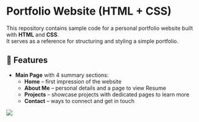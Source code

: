 # Portfolio Website (HTML + CSS)

This repository contains sample code for a personal portfolio website built with **HTML** and **CSS**.  
It serves as a reference for structuring and styling a simple portfolio.

## 🚀 Features
- **Main Page** with 4 summary sections:
  - **Home** – first impression of the website
  - **About Me** – personal details and a page to view Resume
  - **Projects** – showcase projects with dedicated pages to learn more
  - **Contact** – ways to connect and get in touch

<img src="demo.gif">